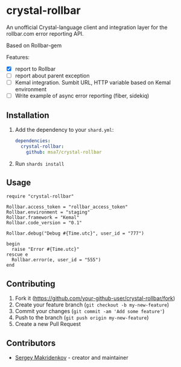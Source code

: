 # crystal-rollbar

An unofficial Crystal-language client and integration layer for the rollbar.com error reporting API.

Based on Rollbar-gem

Features:

- [x] report to Rollbar
- [ ] report about parent exception
- [ ] Kemal integration. Sumbit URL, HTTP variable based on Kemal environment
- [ ] Write example of async error reporting (fiber, sidekiq)

## Installation

1. Add the dependency to your `shard.yml`:

   ```yaml
   dependencies:
     crystal-rollbar:
       github: msa7/crystal-rollbar
   ```

2. Run `shards install`

## Usage

```crystal
require "crystal-rollbar"

Rollbar.access_token = "rollbar_access_token"
Rollbar.environment = "staging"
Rollbar.framework = "Kemal"
Rollbar.code_version = "0.1"

Rollbar.debug("Debug #{Time.utc}", user_id = "777")

begin
  raise "Error #{Time.utc}"
rescue e
  Rollbar.error(e, user_id = "555")
end
```



## Contributing

1. Fork it (<https://github.com/your-github-user/crystal-rollbar/fork>)
2. Create your feature branch (`git checkout -b my-new-feature`)
3. Commit your changes (`git commit -am 'Add some feature'`)
4. Push to the branch (`git push origin my-new-feature`)
5. Create a new Pull Request

## Contributors

- [Sergey Makridenkov](https://github.com/your-github-user) - creator and maintainer
